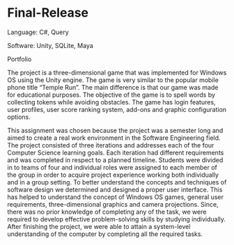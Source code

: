 # Final-Release

Language: C#, Query

Software: Unity, SQLite, Maya

Portfolio

The project is a three-dimensional game that was implemented for Windows OS using the Unity engine. The game is very similar to the popular mobile phone title “Temple Run”. The main difference is that our game was made for educational purposes. The objective of the game is to spell words by collecting tokens while avoiding obstacles. The game has login features, user profiles, user score ranking system, add-ons and graphic configuration options. 
	
This assignment was chosen because the project was a semester long and aimed to create a real work environment in the Software Engineering field. The project consisted of three iterations and addresses each of the four Computer Science learning goals. Each iteration had different requirements and was completed in respect to a planned timeline. Students were divided in to teams of four and individual roles were assigned to each member of the group in order to acquire project experience working both individually and in a group setting. To better understand the concepts and techniques of software design we determined and designed a proper user interface. This has helped to understand the concept of Windows OS games, general user requirements, three-dimensional graphics and camera projections. Since, there was no prior knowledge of completing any of the task, we were required to develop effective problem-solving skills by studying individually. After finishing the project, we were able to attain a system-level understanding of the computer by completing all the required tasks.
